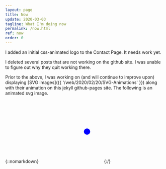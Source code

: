 ```yaml
---
layout: page
title: Now
update: 2020-03-03
tagline: What I'm doing now
permalink: /now.html
ref: now
order: 0
---
```


I added an initial css-animated logo to the Contact Page. It needs work yet.

I deleted several posts that are not working on the github site. I
was unable to figure out why they quit working there.

Prior to the above, I was working on (and will continue to improve upon) displaying [SVG images]({{ '/web/2020/02/20/SVG-Animations' }}) along with their animation on this jekyll github-pages site. The following is an animated svg image.

{::nomarkdown}
<svg width="200" height=200>
    <circle id="circle-fade" cx="150" cy="100" r="10" fill="blue"/>
</svg>
{:/}

